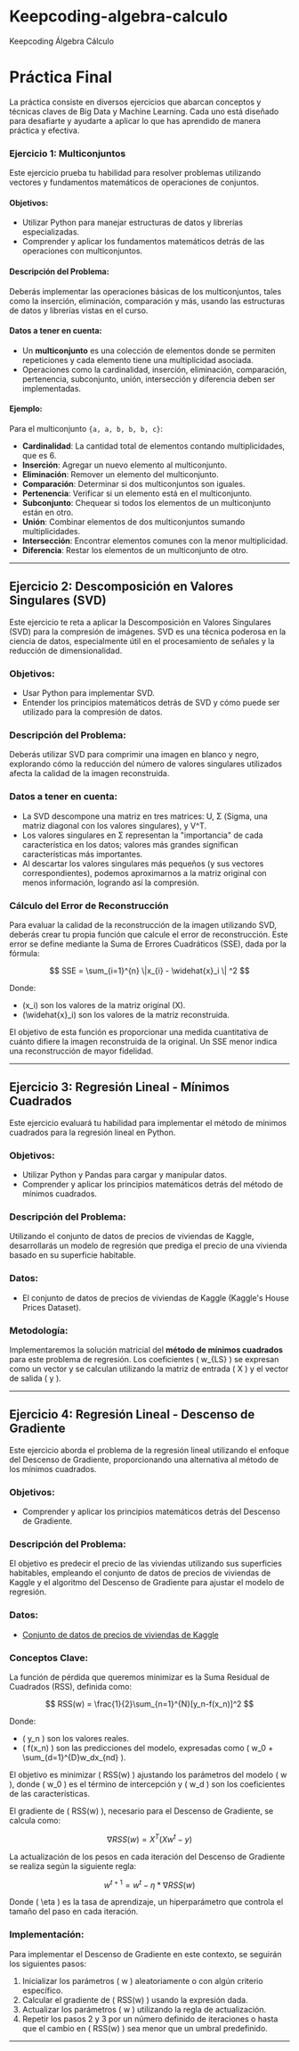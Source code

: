 # Keepcoding-algebra-calculo
Keepcoding Álgebra Cálculo

# Práctica Final

La práctica consiste en diversos ejercicios que abarcan conceptos y técnicas claves de Big Data y Machine Learning. Cada uno está diseñado para desafiarte y ayudarte a aplicar lo que has aprendido de manera práctica y efectiva.

### Ejercicio 1: Multiconjuntos

Este ejercicio prueba tu habilidad para resolver problemas utilizando vectores y fundamentos matemáticos de operaciones de conjuntos.

#### Objetivos:
- Utilizar Python para manejar estructuras de datos y librerías especializadas.
- Comprender y aplicar los fundamentos matemáticos detrás de las operaciones con multiconjuntos.

#### Descripción del Problema:
Deberás implementar las operaciones básicas de los multiconjuntos, tales como la inserción, eliminación, comparación y más, usando las estructuras de datos y librerías vistas en el curso.

#### Datos a tener en cuenta:
- Un **multiconjunto** es una colección de elementos donde se permiten repeticiones y cada elemento tiene una multiplicidad asociada.
- Operaciones como la cardinalidad, inserción, eliminación, comparación, pertenencia, subconjunto, unión, intersección y diferencia deben ser implementadas.

#### Ejemplo:
Para el multiconjunto `{a, a, b, b, b, c}`:
- **Cardinalidad**: La cantidad total de elementos contando multiplicidades, que es 6.
- **Inserción**: Agregar un nuevo elemento al multiconjunto.
- **Eliminación**: Remover un elemento del multiconjunto.
- **Comparación**: Determinar si dos multiconjuntos son iguales.
- **Pertenencia**: Verificar si un elemento está en el multiconjunto.
- **Subconjunto**: Chequear si todos los elementos de un multiconjunto están en otro.
- **Unión**: Combinar elementos de dos multiconjuntos sumando multiplicidades.
- **Intersección**: Encontrar elementos comunes con la menor multiplicidad.
- **Diferencia**: Restar los elementos de un multiconjunto de otro.

---

## Ejercicio 2: Descomposición en Valores Singulares (SVD)

Este ejercicio te reta a aplicar la Descomposición en Valores Singulares (SVD) para la compresión de imágenes. SVD es una técnica poderosa en la ciencia de datos, especialmente útil en el procesamiento de señales y la reducción de dimensionalidad.

### Objetivos:
- Usar Python para implementar SVD.
- Entender los principios matemáticos detrás de SVD y cómo puede ser utilizado para la compresión de datos.

### Descripción del Problema:
Deberás utilizar SVD para comprimir una imagen en blanco y negro, explorando cómo la reducción del número de valores singulares utilizados afecta la calidad de la imagen reconstruida.

### Datos a tener en cuenta:
- La SVD descompone una matriz en tres matrices: U, Σ (Sigma, una matriz diagonal con los valores singulares), y V^T.
- Los valores singulares en Σ representan la "importancia" de cada característica en los datos; valores más grandes significan características más importantes.
- Al descartar los valores singulares más pequeños (y sus vectores correspondientes), podemos aproximarnos a la matriz original con menos información, logrando así la compresión.

### Cálculo del Error de Reconstrucción

Para evaluar la calidad de la reconstrucción de la imagen utilizando SVD, deberás crear tu propia función que calcule el error de reconstrucción. Este error se define mediante la Suma de Errores Cuadráticos (SSE), dada por la fórmula:

$$
SSE =  \sum_{i=1}^{n}  \|x_{i} -  \widehat{x}_i \| ^2
$$

Donde:

- \(x_i\) son los valores de la matriz original \(X\).
- \(\widehat{x}_i\) son los valores de la matriz reconstruida.

El objetivo de esta función es proporcionar una medida cuantitativa de cuánto difiere la imagen reconstruida de la original. Un SSE menor indica una reconstrucción de mayor fidelidad.

---

## Ejercicio 3: Regresión Lineal - Mínimos Cuadrados

Este ejercicio evaluará tu habilidad para implementar el método de mínimos cuadrados para la regresión lineal en Python.

### Objetivos:
- Utilizar Python y Pandas para cargar y manipular datos.
- Comprender y aplicar los principios matemáticos detrás del método de mínimos cuadrados.

### Descripción del Problema:
Utilizando el conjunto de datos de precios de viviendas de Kaggle, desarrollarás un modelo de regresión que prediga el precio de una vivienda basado en su superficie habitable.

### Datos:
- El conjunto de datos de precios de viviendas de Kaggle (Kaggle's House Prices Dataset).

### Metodología:

Implementaremos la solución matricial del **método de mínimos cuadrados** para este problema de regresión. Los coeficientes \( w_{LS} \) se expresan como un vector y se calculan utilizando la matriz de entrada \( X \) y el vector de salida \( y \).

---

## Ejercicio 4: Regresión Lineal - Descenso de Gradiente

Este ejercicio aborda el problema de la regresión lineal utilizando el enfoque del Descenso de Gradiente, proporcionando una alternativa al método de los mínimos cuadrados.

### Objetivos:
- Comprender y aplicar los principios matemáticos detrás del Descenso de Gradiente.

### Descripción del Problema:
El objetivo es predecir el precio de las viviendas utilizando sus superficies habitables, empleando el conjunto de datos de precios de viviendas de Kaggle y el algoritmo del Descenso de Gradiente para ajustar el modelo de regresión.

### Datos:
- [Conjunto de datos de precios de viviendas de Kaggle](https://www.kaggle.com/c/house-prices-advanced-regression-techniques/data)

### Conceptos Clave:

La función de pérdida que queremos minimizar es la Suma Residual de Cuadrados (RSS), definida como:

$$ RSS(w) = \frac{1}{2}\sum_{n=1}^{N}[y_n-f(x_n)]^2 $$

Donde:
- \( y_n \) son los valores reales.
- \( f(x_n) \) son las predicciones del modelo, expresadas como \( w_0 + \sum_{d=1}^{D}w_dx_{nd} \).

El objetivo es minimizar \( RSS(w) \) ajustando los parámetros del modelo \( w \), donde \( w_0 \) es el término de intercepción y \( w_d \) son los coeficientes de las características.

El gradiente de \( RSS(w) \), necesario para el Descenso de Gradiente, se calcula como:

$$ \nabla RSS(w) = X^T(Xw^t - y) $$

La actualización de los pesos en cada iteración del Descenso de Gradiente se realiza según la siguiente regla:

$$ w^{t+1} = w^t - \eta * \nabla RSS(w) $$

Donde \( \eta \) es la tasa de aprendizaje, un hiperparámetro que controla el tamaño del paso en cada iteración.

### Implementación:

Para implementar el Descenso de Gradiente en este contexto, se seguirán los siguientes pasos:
1. Inicializar los parámetros \( w \) aleatoriamente o con algún criterio específico.
2. Calcular el gradiente de \( RSS(w) \) usando la expresión dada.
3. Actualizar los parámetros \( w \) utilizando la regla de actualización.
4. Repetir los pasos 2 y 3 por un número definido de iteraciones o hasta que el cambio en \( RSS(w) \) sea menor que un umbral predefinido.

---



